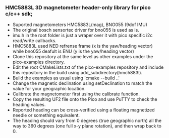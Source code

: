### HMC5883L 3D magnetometer header-only library for pico c/c++ sdk;

- Suported magnetometers HMC5883L(mag), BNO055 (9dof IMU)
- The original bosch sensortec driver for bno055 is used as is.
- imu.h in the root folder is just a wraper over it with pico specific i2c read/write callbacks.
- HMC5883L used NED refrense frame (x is the yaw/heading vector) while bno055 deafult is ENU (y is the yaw/heading vector)
- Clone this repository at the same level as other examples under the pico-examples directory.
- Edit the root CMakeLists.txt of the pico-examples repository and include this repository in the build using add_subdirectory(hmc5883l).
- Build the examples as usual using 'cmake --build ..'
- Change the magnetic declination using setDeclination to match the value for your geographic location.
- Calibrate the magnetometer first using the calibrate function.
- Copy the resulting UF2 file onto the Pico and use PuTTY to check the heading values.
- Reported heading can be cross-verified using a floating magnetized needle or something equivalent.
- The heading should vary from 0 degrees (true geographic north) all the way to 360 degrees (one full x-y plane rotation), and then wrap back to 0.
